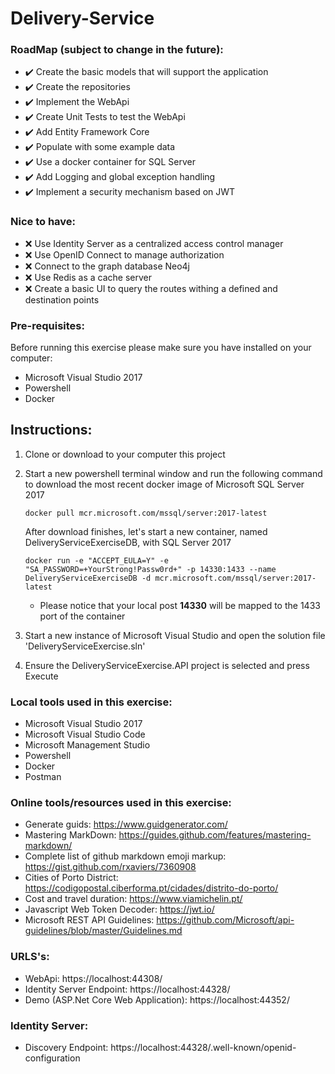 # Delivery-Service

### RoadMap (subject to change in the future):
* :heavy_check_mark: Create the basic models that will support the application
* :heavy_check_mark: Create the repositories
* :heavy_check_mark: Implement the WebApi
* :heavy_check_mark: Create Unit Tests to test the WebApi
* :heavy_check_mark: Add Entity Framework Core
* :heavy_check_mark: Populate with some example data
* :heavy_check_mark: Use a docker container for SQL Server
* :heavy_check_mark: Add Logging and global exception handling
* :heavy_check_mark: Implement a security mechanism based on JWT


### Nice to have:
* :x: Use Identity Server as a centralized access control manager
* :x: Use OpenID Connect to manage authorization
* :x: Connect to the graph database Neo4j
* :x: Use Redis as a cache server
* :x: Create a basic UI to query the routes withing a defined and destination points


### Pre-requisites:
Before running this exercise please make sure you have installed on your computer:
* Microsoft Visual Studio 2017
* Powershell
* Docker


## Instructions:
1. Clone or download to your computer this project
2. Start a new powershell terminal window and run the following command to download the most recent docker image of Microsoft SQL Server 2017
    ```
    docker pull mcr.microsoft.com/mssql/server:2017-latest
    ```
    After download finishes, let's start a new container, named DeliveryServiceExerciseDB, with SQL Server 2017

    ```
    docker run -e "ACCEPT_EULA=Y" -e "SA_PASSWORD=+YourStrong!Passw0rd+" -p 14330:1433 --name DeliveryServiceExerciseDB -d mcr.microsoft.com/mssql/server:2017-latest
    ```
    * Please notice that your local post **14330** will be mapped to the 1433 port of the container

3. Start a new instance of Microsoft Visual Studio and open the solution file 'DeliveryServiceExercise.sln'
4. Ensure the DeliveryServiceExercise.API project is selected and press Execute



###  Local tools used in this exercise:
* Microsoft Visual Studio 2017
* Microsoft Visual Studio Code
* Microsoft Management Studio
* Powershell
* Docker
* Postman


### Online tools/resources used in this exercise:
* Generate guids: https://www.guidgenerator.com/
* Mastering MarkDown: https://guides.github.com/features/mastering-markdown/
* Complete list of github markdown emoji markup: https://gist.github.com/rxaviers/7360908
* Cities of Porto District: https://codigopostal.ciberforma.pt/cidades/distrito-do-porto/
* Cost and travel duration: https://www.viamichelin.pt/
* Javascript Web Token Decoder: https://jwt.io/
* Microsoft REST API Guidelines: https://github.com/Microsoft/api-guidelines/blob/master/Guidelines.md


### URLS's:
* WebApi: https://localhost:44308/
* Identity Server Endpoint: https://localhost:44328/
* Demo (ASP.Net Core Web Application): https://localhost:44352/


### Identity Server:
* Discovery Endpoint: https://localhost:44328/.well-known/openid-configuration


